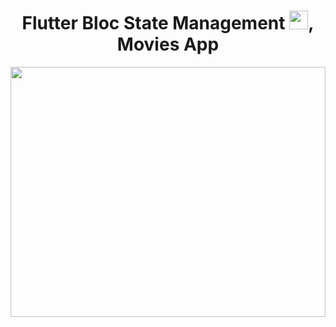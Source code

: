 <h1 align="center" style = "">Flutter Bloc State Management <img src="https://raw.githubusercontent.com/MartinHeinz/MartinHeinz/master/wave.gif" width="30px">, Movies App</h1>

<a href="#"><img width="100%" height="400px" src="https://github.com/user-attachments/assets/45e82b51-0fb9-4106-9e61-96a095138bd3"/></a>
